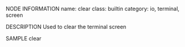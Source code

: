 NODE INFORMATION
    name: clear
    class: builtin
    category: io, terminal, screen

DESCRIPTION
    Used to clear the terminal screen

SAMPLE
    clear